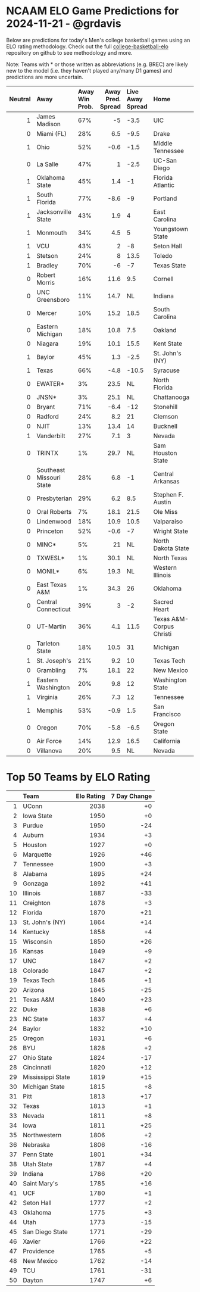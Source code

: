 # NCAAM ELO Game Predictions for 2024-11-21 - @grdavis
Below are predictions for today's Men's college basketball games using an ELO rating methodology. Check out the full [college-basketball-elo](https://github.com/grdavis/college-basketball-elo) repository on github to see methodology and more.

Note: Teams with * or those written as abbreviations (e.g. BREC) are likely new to the model (i.e. they haven't played any/many D1 games) and predictions are more uncertain.

|   Neutral | Away                     | Away Win Prob.   |   Away Pred. Spread | Live Away Spread   | Home                     | Home Win Prob.   |   Home Pred. Spread |
|----------:|:-------------------------|:-----------------|--------------------:|:-------------------|:-------------------------|:-----------------|--------------------:|
|         1 | James Madison            | 67%              |                -5   | -3.5               | UIC                      | 33%              |                 5   |
|         0 | Miami (FL)               | 28%              |                 6.5 | -9.5               | Drake                    | 72%              |                -6.5 |
|         1 | Ohio                     | 52%              |                -0.6 | -1.5               | Middle Tennessee         | 48%              |                 0.6 |
|         0 | La Salle                 | 47%              |                 1   | -2.5               | UC-San Diego             | 53%              |                -1   |
|         1 | Oklahoma State           | 45%              |                 1.4 | -1                 | Florida Atlantic         | 55%              |                -1.4 |
|         1 | South Florida            | 77%              |                -8.6 | -9                 | Portland                 | 23%              |                 8.6 |
|         1 | Jacksonville State       | 43%              |                 1.9 | 4                  | East Carolina            | 57%              |                -1.9 |
|         1 | Monmouth                 | 34%              |                 4.5 | 5                  | Youngstown State         | 66%              |                -4.5 |
|         1 | VCU                      | 43%              |                 2   | -8                 | Seton Hall               | 57%              |                -2   |
|         1 | Stetson                  | 24%              |                 8   | 13.5               | Toledo                   | 76%              |                -8   |
|         1 | Bradley                  | 70%              |                -6   | -7                 | Texas State              | 30%              |                 6   |
|         0 | Robert Morris            | 16%              |                11.6 | 9.5                | Cornell                  | 84%              |               -11.6 |
|         0 | UNC Greensboro           | 11%              |                14.7 | NL                 | Indiana                  | 89%              |               -14.7 |
|         0 | Mercer                   | 10%              |                15.2 | 18.5               | South Carolina           | 90%              |               -15.2 |
|         0 | Eastern Michigan         | 18%              |                10.8 | 7.5                | Oakland                  | 82%              |               -10.8 |
|         0 | Niagara                  | 19%              |                10.1 | 15.5               | Kent State               | 81%              |               -10.1 |
|         1 | Baylor                   | 45%              |                 1.3 | -2.5               | St. John's (NY)          | 55%              |                -1.3 |
|         1 | Texas                    | 66%              |                -4.8 | -10.5              | Syracuse                 | 34%              |                 4.8 |
|         0 | EWATER*                  | 3%               |                23.5 | NL                 | North Florida            | 97%              |               -23.5 |
|         0 | JNSN*                    | 3%               |                25.1 | NL                 | Chattanooga              | 97%              |               -25.1 |
|         0 | Bryant                   | 71%              |                -6.4 | -12                | Stonehill                | 29%              |                 6.4 |
|         0 | Radford                  | 24%              |                 8.2 | 21                 | Clemson                  | 76%              |                -8.2 |
|         0 | NJIT                     | 13%              |                13.4 | 14                 | Bucknell                 | 87%              |               -13.4 |
|         1 | Vanderbilt               | 27%              |                 7.1 | 3                  | Nevada                   | 73%              |                -7.1 |
|         0 | TRINTX                   | 1%               |                29.7 | NL                 | Sam Houston State        | 99%              |               -29.7 |
|         0 | Southeast Missouri State | 28%              |                 6.8 | -1                 | Central Arkansas         | 72%              |                -6.8 |
|         0 | Presbyterian             | 29%              |                 6.2 | 8.5                | Stephen F. Austin        | 71%              |                -6.2 |
|         0 | Oral Roberts             | 7%               |                18.1 | 21.5               | Ole Miss                 | 93%              |               -18.1 |
|         0 | Lindenwood               | 18%              |                10.9 | 10.5               | Valparaiso               | 82%              |               -10.9 |
|         0 | Princeton                | 52%              |                -0.6 | -7                 | Wright State             | 48%              |                 0.6 |
|         0 | MINC*                    | 5%               |                21   | NL                 | North Dakota State       | 95%              |               -21   |
|         0 | TXWESL*                  | 1%               |                30.1 | NL                 | North Texas              | 99%              |               -30.1 |
|         0 | MONIL*                   | 6%               |                19.3 | NL                 | Western Illinois         | 94%              |               -19.3 |
|         0 | East Texas A&M           | 1%               |                34.3 | 26                 | Oklahoma                 | 99%              |               -34.3 |
|         0 | Central Connecticut      | 39%              |                 3   | -2                 | Sacred Heart             | 61%              |                -3   |
|         0 | UT-Martin                | 36%              |                 4.1 | 11.5               | Texas A&M-Corpus Christi | 64%              |                -4.1 |
|         0 | Tarleton State           | 18%              |                10.5 | 31                 | Michigan                 | 82%              |               -10.5 |
|         1 | St. Joseph's             | 21%              |                 9.2 | 10                 | Texas Tech               | 79%              |                -9.2 |
|         0 | Grambling                | 7%               |                18.1 | 22                 | New Mexico               | 93%              |               -18.1 |
|         1 | Eastern Washington       | 20%              |                 9.8 | 12                 | Washington State         | 80%              |                -9.8 |
|         1 | Virginia                 | 26%              |                 7.3 | 12                 | Tennessee                | 74%              |                -7.3 |
|         1 | Memphis                  | 53%              |                -0.9 | 1.5                | San Francisco            | 47%              |                 0.9 |
|         0 | Oregon                   | 70%              |                -5.8 | -6.5               | Oregon State             | 30%              |                 5.8 |
|         0 | Air Force                | 14%              |                12.9 | 16.5               | California               | 86%              |               -12.9 |
|         0 | Villanova                | 20%              |                 9.5 | NL                 | Nevada                   | 80%              |                -9.5 |

# Top 50 Teams by ELO Rating
|    | Team              |   Elo Rating |   7 Day Change |
|---:|:------------------|-------------:|---------------:|
|  1 | UConn             |         2038 |             +0 |
|  2 | Iowa State        |         1950 |             +0 |
|  3 | Purdue            |         1950 |            -24 |
|  4 | Auburn            |         1934 |             +3 |
|  5 | Houston           |         1927 |             +0 |
|  6 | Marquette         |         1926 |            +46 |
|  7 | Tennessee         |         1900 |             +3 |
|  8 | Alabama           |         1895 |            +24 |
|  9 | Gonzaga           |         1892 |            +41 |
| 10 | Illinois          |         1887 |            -33 |
| 11 | Creighton         |         1878 |             +3 |
| 12 | Florida           |         1870 |            +21 |
| 13 | St. John's (NY)   |         1864 |            +14 |
| 14 | Kentucky          |         1858 |             +4 |
| 15 | Wisconsin         |         1850 |            +26 |
| 16 | Kansas            |         1849 |             +9 |
| 17 | UNC               |         1847 |             +2 |
| 18 | Colorado          |         1847 |             +2 |
| 19 | Texas Tech        |         1846 |             +1 |
| 20 | Arizona           |         1845 |            -25 |
| 21 | Texas A&M         |         1840 |            +23 |
| 22 | Duke              |         1838 |             +6 |
| 23 | NC State          |         1837 |             +4 |
| 24 | Baylor            |         1832 |            +10 |
| 25 | Oregon            |         1831 |             +6 |
| 26 | BYU               |         1828 |             +2 |
| 27 | Ohio State        |         1824 |            -17 |
| 28 | Cincinnati        |         1820 |            +12 |
| 29 | Mississippi State |         1819 |            +15 |
| 30 | Michigan State    |         1815 |             +8 |
| 31 | Pitt              |         1813 |            +17 |
| 32 | Texas             |         1813 |             +1 |
| 33 | Nevada            |         1811 |             +8 |
| 34 | Iowa              |         1811 |            +25 |
| 35 | Northwestern      |         1806 |             +2 |
| 36 | Nebraska          |         1806 |            -16 |
| 37 | Penn State        |         1801 |            +34 |
| 38 | Utah State        |         1787 |             +4 |
| 39 | Indiana           |         1786 |            +20 |
| 40 | Saint Mary's      |         1785 |            +16 |
| 41 | UCF               |         1780 |             +1 |
| 42 | Seton Hall        |         1777 |             +2 |
| 43 | Oklahoma          |         1775 |             +3 |
| 44 | Utah              |         1773 |            -15 |
| 45 | San Diego State   |         1771 |            -29 |
| 46 | Xavier            |         1766 |            +22 |
| 47 | Providence        |         1765 |             +5 |
| 48 | New Mexico        |         1762 |            -14 |
| 49 | TCU               |         1761 |            -31 |
| 50 | Dayton            |         1747 |             +6 |